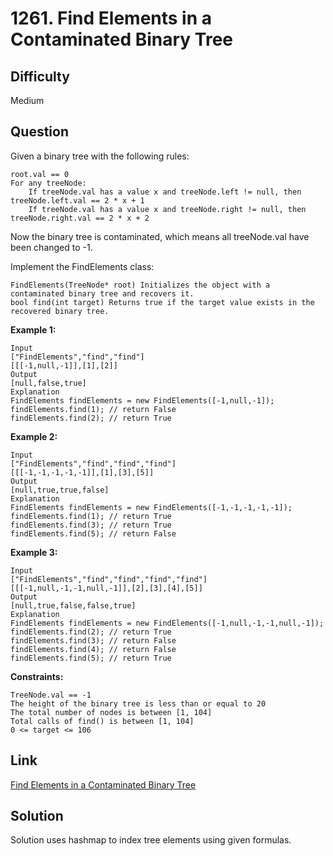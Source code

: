 # 1261. Find Elements in a Contaminated Binary Tree

## Difficulty

Medium

## Question

Given a binary tree with the following rules:

    root.val == 0
    For any treeNode:
        If treeNode.val has a value x and treeNode.left != null, then treeNode.left.val == 2 * x + 1
        If treeNode.val has a value x and treeNode.right != null, then treeNode.right.val == 2 * x + 2

Now the binary tree is contaminated, which means all treeNode.val have been changed to -1.

Implement the FindElements class:

    FindElements(TreeNode* root) Initializes the object with a contaminated binary tree and recovers it.
    bool find(int target) Returns true if the target value exists in the recovered binary tree.

**Example 1:**

    Input
    ["FindElements","find","find"]
    [[[-1,null,-1]],[1],[2]]
    Output
    [null,false,true]
    Explanation
    FindElements findElements = new FindElements([-1,null,-1]); 
    findElements.find(1); // return False 
    findElements.find(2); // return True 

**Example 2:**

    Input
    ["FindElements","find","find","find"]
    [[[-1,-1,-1,-1,-1]],[1],[3],[5]]
    Output
    [null,true,true,false]
    Explanation
    FindElements findElements = new FindElements([-1,-1,-1,-1,-1]);
    findElements.find(1); // return True
    findElements.find(3); // return True
    findElements.find(5); // return False

**Example 3:**

    Input
    ["FindElements","find","find","find","find"]
    [[[-1,null,-1,-1,null,-1]],[2],[3],[4],[5]]
    Output
    [null,true,false,false,true]
    Explanation
    FindElements findElements = new FindElements([-1,null,-1,-1,null,-1]);
    findElements.find(2); // return True
    findElements.find(3); // return False
    findElements.find(4); // return False
    findElements.find(5); // return True

**Constraints:**

    TreeNode.val == -1
    The height of the binary tree is less than or equal to 20
    The total number of nodes is between [1, 104]
    Total calls of find() is between [1, 104]
    0 <= target <= 106

## Link

[Find Elements in a Contaminated Binary Tree](https://leetcode.com/problems/find-elements-in-a-contaminated-binary-tree/)

## Solution

Solution uses hashmap to index tree elements using given formulas.
